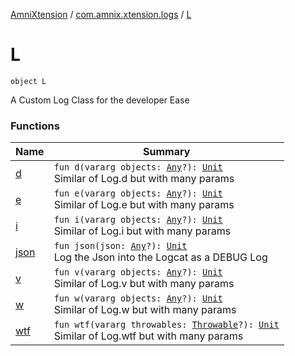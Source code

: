 [AmniXtension](../../index.md) / [com.amnix.xtension.logs](../index.md) / [L](./index.md)

# L

`object L`

A Custom Log Class for the developer Ease

### Functions

| Name | Summary |
|---|---|
| [d](d.md) | `fun d(vararg objects: `[`Any`](https://kotlinlang.org/api/latest/jvm/stdlib/kotlin/-any/index.html)`?): `[`Unit`](https://kotlinlang.org/api/latest/jvm/stdlib/kotlin/-unit/index.html)<br>Similar of Log.d but with many params |
| [e](e.md) | `fun e(vararg objects: `[`Any`](https://kotlinlang.org/api/latest/jvm/stdlib/kotlin/-any/index.html)`?): `[`Unit`](https://kotlinlang.org/api/latest/jvm/stdlib/kotlin/-unit/index.html)<br>Similar of Log.e but with many params |
| [i](i.md) | `fun i(vararg objects: `[`Any`](https://kotlinlang.org/api/latest/jvm/stdlib/kotlin/-any/index.html)`?): `[`Unit`](https://kotlinlang.org/api/latest/jvm/stdlib/kotlin/-unit/index.html)<br>Similar of Log.i but with many params |
| [json](json.md) | `fun json(json: `[`Any`](https://kotlinlang.org/api/latest/jvm/stdlib/kotlin/-any/index.html)`?): `[`Unit`](https://kotlinlang.org/api/latest/jvm/stdlib/kotlin/-unit/index.html)<br>Log the Json into the Logcat as a DEBUG Log |
| [v](v.md) | `fun v(vararg objects: `[`Any`](https://kotlinlang.org/api/latest/jvm/stdlib/kotlin/-any/index.html)`?): `[`Unit`](https://kotlinlang.org/api/latest/jvm/stdlib/kotlin/-unit/index.html)<br>Similar of Log.v but with many params |
| [w](w.md) | `fun w(vararg objects: `[`Any`](https://kotlinlang.org/api/latest/jvm/stdlib/kotlin/-any/index.html)`?): `[`Unit`](https://kotlinlang.org/api/latest/jvm/stdlib/kotlin/-unit/index.html)<br>Similar of Log.w but with many params |
| [wtf](wtf.md) | `fun wtf(vararg throwables: `[`Throwable`](https://kotlinlang.org/api/latest/jvm/stdlib/kotlin/-throwable/index.html)`?): `[`Unit`](https://kotlinlang.org/api/latest/jvm/stdlib/kotlin/-unit/index.html)<br>Similar of Log.wtf but with many params |
